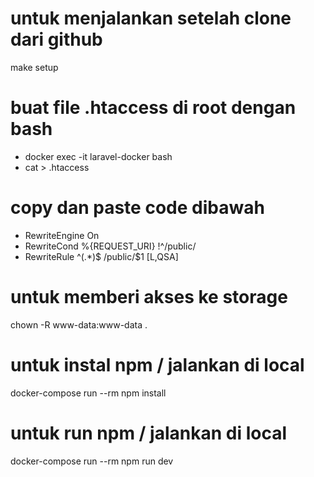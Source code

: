 # untuk menjalankan setelah clone dari github
make setup

# buat file .htaccess di root dengan bash
- docker exec -it laravel-docker bash
- cat > .htaccess
# copy dan paste code dibawah
- RewriteEngine On
- RewriteCond %{REQUEST_URI} !^/public/
- RewriteRule ^(.*)$ /public/$1 [L,QSA]

# untuk memberi akses ke storage
chown -R www-data:www-data . 

# untuk instal npm / jalankan di local
docker-compose run --rm npm install

# untuk run npm / jalankan di local
docker-compose run --rm npm run dev
